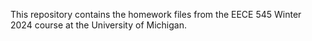 This repository contains the homework files from the EECE 545 Winter 2024 course at the University of Michigan. 
